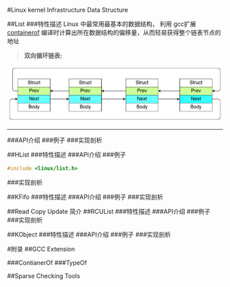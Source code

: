 #Linux kernel Infrastructure Data Structure     

##List
###特性描述
Linux 中最常用最基本的数据结构， 利用 gcc扩展 [containerof](#contianerof) 编译时计算出所在数据结构的偏移量，从而轻易获得整个链表节点的地址
   
     
    
>  **双向循环链表:**      

![alt text](./pics/Linux_List.png "双向循环链表")    



----------   


###API介绍
###例子
###实现剖析

##HList
###特性描述
###API介绍
###例子
```c
#include <linux/list.h>
```
###实现剖析

##KFifo
###特性描述
###API介绍
###例子
###实现剖析

##Read Copy Update 简介
##RCUList
###特性描述
###API介绍
###例子
###实现剖析

##KObject
###特性描述
###API介绍
###例子
###实现剖析


#附录
##GCC Extension 

###ContianerOf 
###TypeOf

##Sparse Checking Tools 


